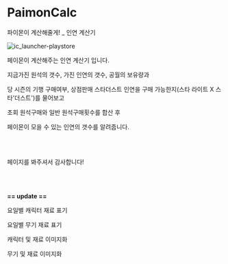 # PaimonCalc
파이몬이 계산해줄게! _ 인연 계산기

![ic_launcher-playstore](https://user-images.githubusercontent.com/87802273/230872376-ccd93b0a-2451-4be8-a46f-7cfceab2d773.png)


페이몬이 계산해주는 인연 계산기 입니다.

<p>지금가진 원석의 갯수, 가진 인연의 갯수, 공월의 보유량과</p>
<p>당 시즌의 기행 구매여부, 상점판매 스타더스트 인연을 구매 가능한지(스타 라이트 X 스타'더스트')를 물어보고</p>
<p>초회 원석구매와 일반 원석구매횟수를 합산 후</p>
<p>페이몬이 모을 수 있는 인연의 갯수를 알려줍니다.</p>
  <br><br>
  <p>페이지를 봐주셔서 감사합니다!</p>
  <br><br>
  <p><strong> == update == </strong></p>
  <p>요일별 캐릭터 재료 표기</p>
  <p>요일별 무기 재료 표기</p>
  <p>캐릭터 및 재료 이미지화</p>
  <p>무기 및 재료 이미지화</p>
